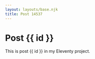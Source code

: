 ```yaml
---
layout: layouts/base.njk
title: Post 14537
---
```


# Post {{ id }}

This is post {{ id }} in my Eleventy project.
